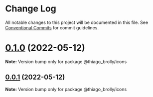 # Change Log

All notable changes to this project will be documented in this file.
See [Conventional Commits](https://conventionalcommits.org) for commit guidelines.

# [0.1.0](https://github.com/thiagobrolly/design-system-doc/compare/v0.0.1...v0.1.0) (2022-05-12)

**Note:** Version bump only for package @thiago_brolly/icons





## [0.0.1](https://github.com/thiagobrolly/design-system-doc/compare/v0.0.2-alpha.4...v0.0.1) (2022-05-12)

**Note:** Version bump only for package @thiago_brolly/icons
